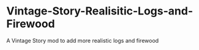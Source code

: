 # Vintage-Story-Realisitic-Logs-and-Firewood
A Vintage Story mod to add more realistic logs and firewood
